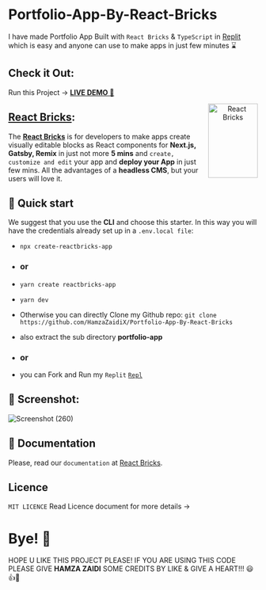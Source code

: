 # Portfolio-App-By-React-Bricks

I have made Portfolio App Built with `React Bricks` & `TypeScript` in [Replit](https://replit.com/@HamzaJaffar/Portfolio-App-By-React-Bricks?v=1) which is easy and anyone can use to make apps in just few minutes ⌛ 

## Check it Out:

Run this Project -> [**LIVE DEMO 🚀**](https://portfolio-app-by-react-bricks.hamzajaffar.repl.co/) 

<a align="center" href="https://reactbricks.com/"><img align="right" src="https://reactbricks.com/_next/image?url=%2F_next%2Fstatic%2Fmedia%2Freactbricks_vertical.777e5f1e.svg&w=640&q=75" alt="React Bricks" width="100" height="150" /></a>

## [React Bricks](https://reactbricks.com/):

The [**React Bricks**](https://reactbricks.com/) is for developers to make apps create visually editable blocks as React components for **Next.js, Gatsby, Remix** in just not more **5 mins** and `create, customize and edit` your app and **deploy your App** in just few mins. All the advantages of a **headless CMS**, but your users will love it.

## 🚀 Quick start
We suggest that you use the **CLI** and choose this starter.
In this way you will have the credentials already set up in a `.env.local file`:

- ```npx create-reactbricks-app```
- ### or
- ```yarn create reactbricks-app```
- ```yarn dev```

- Otherwise you can directly Clone my Github repo:
```git clone https://github.com/HamzaZaidiX/Portfolio-App-By-React-Bricks```
- also extract the sub directory **portfolio-app** 
- ### or
- you can Fork and Run my `Replit` [`Repl`](https://replit.com/@HamzaJaffar/Portfolio-App-By-React-Bricks?v=1)

## 📸 Screenshot:

![Screenshot (260)](https://user-images.githubusercontent.com/52501040/179521448-907e0162-1c6d-4c2e-ac20-02ad66dd32f2.png)

## 📖 Documentation
Please, read our `documentation` at [React Bricks](https://docs.reactbricks.com/).

## Licence
`MIT LICENCE` Read Licence document for more details ->

# Bye! 👋

HOPE U LIKE THIS PROJECT PLEASE! IF YOU ARE USING THIS CODE PLEASE GIVE **HAMZA ZAIDI** SOME CREDITS BY LIKE & GIVE A HEART!!! 😃👍💛
